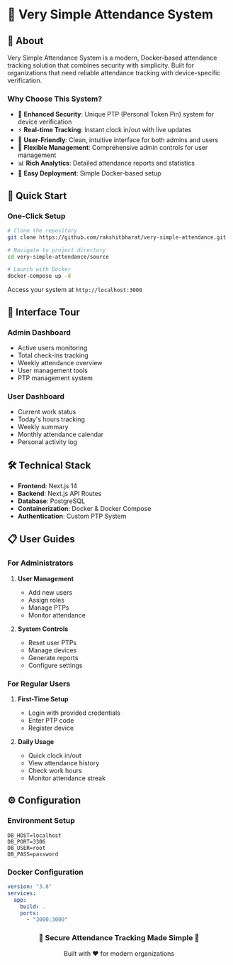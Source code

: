 # 🎯 Very Simple Attendance System


## 📖 About

Very Simple Attendance System is a modern, Docker-based attendance tracking solution that combines security with simplicity. Built for organizations that need reliable attendance tracking with device-specific verification.

### Why Choose This System?

- 🔐 **Enhanced Security**: Unique PTP (Personal Token Pin) system for device verification
- ⚡ **Real-time Tracking**: Instant clock in/out with live updates
- 🌟 **User-Friendly**: Clean, intuitive interface for both admins and users
- 🔄 **Flexible Management**: Comprehensive admin controls for user management
- 📊 **Rich Analytics**: Detailed attendance reports and statistics
- 🐳 **Easy Deployment**: Simple Docker-based setup

## 🚀 Quick Start

### One-Click Setup

```bash
# Clone the repository
git clone https://github.com/rakshitbharat/very-simple-attendance.git

# Navigate to project directory
cd very-simple-attendance/source

# Launch with Docker
docker-compose up -d
```

Access your system at `http://localhost:3000`



## 📱 Interface Tour

### Admin Dashboard


- Active users monitoring
- Total check-ins tracking
- Weekly attendance overview
- User management tools
- PTP management system

### User Dashboard

- Current work status
- Today's hours tracking
- Weekly summary
- Monthly attendance calendar
- Personal activity log

## 🛠️ Technical Stack

- **Frontend**: Next.js 14
- **Backend**: Next.js API Routes
- **Database**: PostgreSQL 
- **Containerization**: Docker & Docker Compose
- **Authentication**: Custom PTP System

## 📋 User Guides

### For Administrators

1. **User Management**

   - Add new users
   - Assign roles
   - Manage PTPs
   - Monitor attendance

2. **System Controls**
   - Reset user PTPs
   - Manage devices
   - Generate reports
   - Configure settings

### For Regular Users

1. **First-Time Setup**

   - Login with provided credentials
   - Enter PTP code
   - Register device

2. **Daily Usage**
   - Quick clock in/out
   - View attendance history
   - Check work hours
   - Monitor attendance streak

## ⚙️ Configuration

### Environment Setup

```env
DB_HOST=localhost
DB_PORT=3306
DB_USER=root
DB_PASS=password
```

### Docker Configuration

```yaml
version: "3.8"
services:
  app:
    build: .
    ports:
      - "3000:3000"
```




<div align="center">
  <h3>🌟 Secure Attendance Tracking Made Simple 🌟</h3>
  
  Built with ❤️ for modern organizations
</div>
